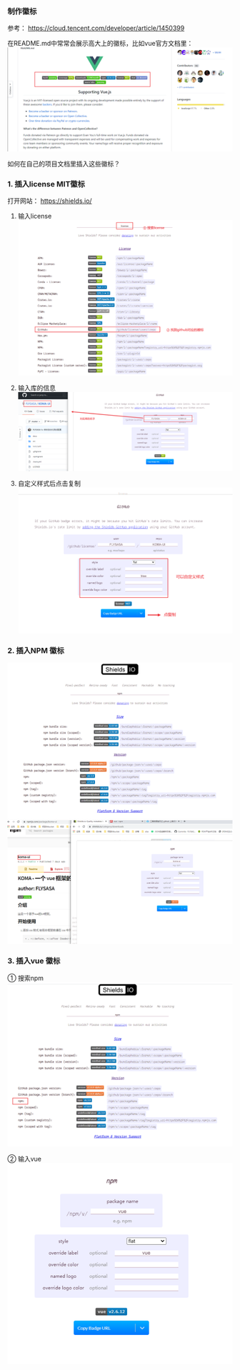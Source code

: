 ### 制作徽标
参考： https://cloud.tencent.com/developer/article/1450399

在README.md中常常会展示高大上的徽标，比如vue官方文档里：
![](1.png)

如何在自己的项目文档里插入这些徽标？

### 1. 插入license MIT徽标
打开网站： https://shields.io/
1. 输入license
![](2.png)

2. 输入库的信息
![](3.png)

3. 自定义样式后点击复制
![](4.png)

### 2. 插入NPM 徽标
![](5.png)
![](6.png)


### 3. 插入vue 徽标
① 搜索npm
![](7.png)

② 输入vue
![](8.png)
